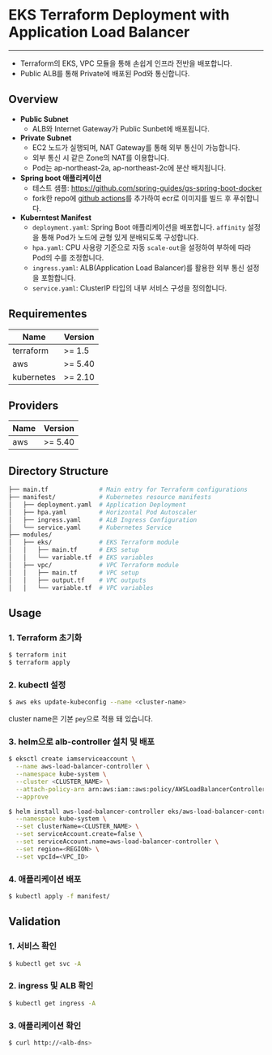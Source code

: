 # EKS Terraform Deployment with Application Load Balancer

---

- Terraform의 EKS, VPC 모듈을 통해 손쉽게 인프라 전반을 배포합니다.
- Public ALB를 통해 Private에 배포된 Pod와 통신합니다.

## Overview

- **Public Subnet**
  - ALB와 Internet Gateway가 Public Sunbet에 배포됩니다.
- **Private Subnet**
  - EC2 노드가 실행되며, NAT Gateway를 통해 외부 통신이 가능합니다.
  - 외부 통신 시 같은 Zone의 NAT를 이용합니다.
  - Pod는 ap-northeast-2a, ap-northeast-2c에 분산 배치됩니다.
- **Spring boot 애플리케이션**
  - 테스트 샘플: https://github.com/spring-guides/gs-spring-boot-docker
  - fork한 repo에 [github actions](https://github.com/EunyoungPark327/gs-spring-boot-docker/blob/main/.github/workflows/build.yml)를 추가하여 ecr로 이미지를 빌드 후 푸쉬합니다.
- **Kuberntest Manifest**
  - `deployment.yaml`: Spring Boot 애플리케이션을 배포합니다. `affinity` 설정을 통해 Pod가 노드에 균형 있게 분배되도록 구성합니다.
  - `hpa.yaml`: CPU 사용량 기준으로 자동 `scale-out`을 설정하여 부하에 따라 Pod의 수를 조정합니다.
  - `ingress.yaml`: ALB(Application Load Balancer)를 활용한 외부 통신 설정을 포함합니다.
  - `service.yaml`: ClusterIP 타입의 내부 서비스 구성을 정의합니다.

## Requirementes

| Name       | Version |
| ---------- | ------- |
| terraform  | >= 1.5  |
| aws        | >= 5.40 |
| kubernetes | >= 2.10 |

## Providers

| Name | Version |
| ---- | ------- |
| aws  | >= 5.40 |

## Directory Structure

```bash
├── main.tf              # Main entry for Terraform configurations
├── manifest/            # Kubernetes resource manifests
│   ├── deployment.yaml  # Application Deployment
│   ├── hpa.yaml         # Horizontal Pod Autoscaler
│   ├── ingress.yaml     # ALB Ingress Configuration
│   └── service.yaml     # Kubernetes Service
├── modules/
│   ├── eks/             # EKS Terraform module
│   │   ├── main.tf      # EKS setup
│   │   └── variable.tf  # EKS variables
│   ├── vpc/             # VPC Terraform module
│   │   ├── main.tf      # VPC setup
│   │   ├── output.tf    # VPC outputs
│   │   └── variable.tf  # VPC variables
```

## Usage

### 1. Terraform 초기화

```bash
$ terraform init
$ terraform apply
```

### 2. kubectl 설정

```bash
$ aws eks update-kubeconfig --name <cluster-name>
```

cluster name은 기본 `pey`으로 적용 돼 있습니다.

### 3. helm으로 alb-controller 설치 및 배포

```bash
$ eksctl create iamserviceaccount \
  --name aws-load-balancer-controller \
  --namespace kube-system \
  --cluster <CLUSTER_NAME> \
  --attach-policy-arn arn:aws:iam::aws:policy/AWSLoadBalancerControllerIAMPolicy \
  --approve

$ helm install aws-load-balancer-controller eks/aws-load-balancer-controller \
  --namespace kube-system \
  --set clusterName=<CLUSTER_NAME> \
  --set serviceAccount.create=false \
  --set serviceAccount.name=aws-load-balancer-controller \
  --set region=<REGION> \
  --set vpcId=<VPC_ID>
```

### 4. 애플리케이션 배포

```bash
$ kubectl apply -f manifest/
```

## Validation

### 1. 서비스 확인

```bash
$ kubectl get svc -A
```

### 2. ingress 및 ALB 확인

```bash
$ kubectl get ingress -A
```

### 3. 애플리케이션 확인

```bash
$ curl http://<alb-dns>
```
